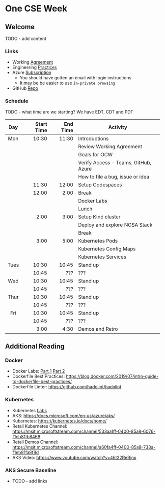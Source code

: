 # One CSE Week

## Welcome

TODO - add content

### Links

- Working [Agreement](docs/WorkingAgreement.md)
- Engineering [Practices](docs/EngineeringPractices.md)
- Azure [Subscription](https://portal.azure.com)
  - You should have gotten an email with login instructions
  - It may be be easier to use `in-private browsing`
- GitHub [Repo](https://github.com/retaildevcrews/k8s-quickstart)

### Schedule

TODO - what time are we starting? We have EDT, CDT and PDT

Day   | Start Time | End Time | Activity |
:---: | ---------: | -------: | -------- |
Mon   | 10:30      | 11:30    | Introductions |
|     |            |          | Review Working Agreement |
|     |            |          | Goals for OCW |
|     |            |          | Verify Access - Teams, GitHub, Azure |
|     |            |          | How to file a bug, issue or idea |
|     | 11:30      | 12:00    | Setup Codespaces |
|     | 12:00      | 2:00     | Break |
|     |            |          | Docker Labs |
|     |            |          | Lunch |
|     | 2:00       | 3:00     | Setup Kind cluster |
|     |            |          | Deploy and explore NGSA Stack |
|     |            |          | Break |
|     | 3:00       | 5:00     | Kubernetes Pods |
|     |            |          | Kubernetes Config Maps |
|     |            |          | Kubernetes Services |
Tues  | 10:30      | 10:45    | Stand up |
|     | 10:45      | ???      | ??? |
Wed   | 10:30      | 10:45    | Stand up |
|     | 10:45      | ???      | ??? |
Thur  | 10:30      | 10:45    | Stand up |
|     | 10:45      | ???      | ??? |
Fri   | 10:30      | 10:45    | Stand up |
|     | 10:45      | ???      | ??? |
|     | 3:00       | 4:30     | Demos and Retro |

## Additional Reading

### Docker

- Docker Labs: [Part 1](./LabSeries/02-Docker-Part-1/README.md) [Part 2](./LabSeries/03-Docker-Part-2/README.md)
- Dockerfile Best Practices: <https://blog.docker.com/2019/07/intro-guide-to-dockerfile-best-practices/>
- Dockerfile Linter: <https://github.com/hadolint/hadolint>

### Kubernetes

- Kubernetes [Labs](./LabSeries)
- AKS: <https://docs.microsoft.com/en-us/azure/aks/>
- Kubernetes: <https://kubernetes.io/docs/home/>
- Retail Kubernetes Channel: <https://msit.microsoftstream.com/channel/533aa1ff-0400-85a8-6076-f1eb81fb8468>
- Retail Demos Channel: <https://msit.microsoftstream.com/channel/a60fa4ff-0400-85a8-733a-f1eb81fa8f8d>
- AKS Video: <https://www.youtube.com/watch?v=4ht22ReBjno>

### AKS Secure Baseline

- TODO - add links

